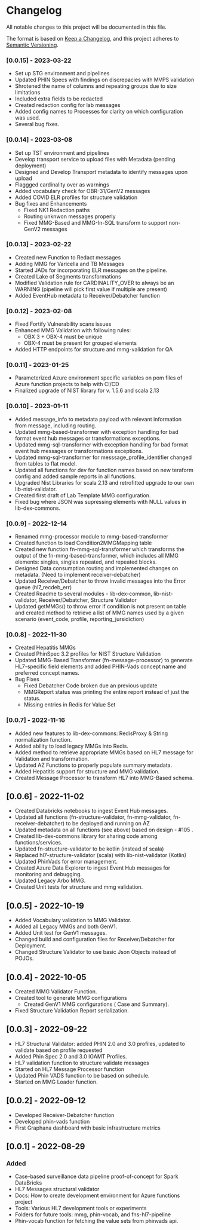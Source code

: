 # Changelog
All notable changes to this project will be documented in this file.

The format is based on [Keep a Changelog](https://keepachangelog.com/en/1.0.0/),
and this project adheres to [Semantic Versioning](https://semver.org/spec/v2.0.0.html).

### [0.0.15] - 2023-03-22
  - Set up STG environment and pipelines
  - Updated PHIN Specs with findings on discrepacies with MVPS validation
  - Shrotened the name of columns and repeating groups due to size limitations
  - Included extra fields to be redacted
  - Created redaction config for lab messages
  - Added config names to Processes for clarity on which configuration was used.
  - Several bug fixes.

### [0.0.14] - 2023-03-08
  - Set up TST environment and pipelines
  - Develop transport service to upload files with Metadata (pending deployment)
  - Designed and Develop Transport metadata to identify messages upon upload
  - Flaggged cardinality over as warnings
  - Added vocabulary check for OBR-31/GenV2 messages
  - Added COVID ELR profiles for structure validation
  - Bug fixes and Enhancements
    - Fixed NK1 Redaction paths
    - Routing unknwon messages properly
    - Fixed MMG-Based and MMG-In-SQL transform to support non-GenV2 messages
  
  

### [0.0.13] - 2023-02-22
  - Created new Function to Redact messages
  - Adding MMG for Varicella and TB Messages
  - Started JADs for incorporating ELR messages on the pipeline.
  - Created Lake of Segments transformations
  - Modified Validation rule for CARDINALITY_OVER to always be an WARNING (pipeline will pick first value if multiple are present)
  - Added EventHub metadata to Receiver/Debatcher function


### [0.0.12] - 2023-02-08
  - Fixed Fortify Vulnerability scans issues
  - Enhanced MMG Validation with following rules:
     - OBX 3 + OBX-4 must be unique
     - OBX-4 must be present for grouped elements
  - Added HTTP endpoints for structure and mmg-validation for QA



### [0.0.11] - 2023-01-25
  - Parameterized Azure environment specific variables on pom files of Azure function projects to help with CI/CD
  - Finalized upgrade of NIST library for v. 1.5.6 and scala 2.13
  

### [0.0.10] - 2023-01-11
 - Added message_info to metadata payload with relevant information from message, including routing.
 - Updated mmg-based-transformer with exception handling for bad format event hub messages or transformations exceptions.
 - Updated mmg-sql-transformer with exception handling for bad format event hub messages or transformations exceptions.
 - Updated mmg-sql-transformer for messsage_profile_identifier changed from tables to flat model.
 - Updated all functions for dev for function names based on new teraform config and added sample reports in all functions.
 - Upgraded Nist Libraries for scala 2.13 and retrofitted upgrade to our own lib-nist-validator.
 - Created first draft of Lab Template MMG configuration.
 - Fixed bug where JSON was supressing elements with NULL values in lib-dex-commons.

### [0.0.9] - 2022-12-14
 - Renamed mmg-processor module to mmg-based-transformer
 - Created function to load Condition2MMGMapping table
 - Created new function fn-mmg-sql-transformer which transforms the output of the fn-mmg-based-transformer, which includes all MMG elements: singles, singles repeated, and repeated blocks.
 - Designed Data consumption routing and implemented changes on metadata. (Need to implement receiver-debatcher)
 - Updated Receiver/Debatcher to throw invalid messages into the Error queue (hl7_recdeb_err)
 - Created Readme to several modules - lib-dex-common, lib-nist-validator, Receiver/Debatcher, Structure Validator
 - Updated getMMGs() to throw error if condition is not present on table and created method to retrieve a list of MMG names used by a given scenario (event_code, profile, reporting_jursidiction)

### [0.0.8] - 2022-11-30
  - Created Hepatitis MMGs
  - Created PhinSpec 3.2 profiles for NIST Structure Validation
  - Updated MMG-Based Transformer (fn-message-processor) to generate HL7-specific field elements and added PHIN-Vads concept name and preferred concept names.
  - Bug Fixes
    - Fixed Debatcher Code broken due an previous update
    - MMGReport status was printing the entire report instead of just the status.   
    - Missing entries in Redis for Value Set
    
### [0.0.7] - 2022-11-16
  - Added new features to lib-dex-commons: RedisProxy & String normalization function.
  - Added ability to load legacy MMGs into Redis. 
  - Added method to retrieve appropriate MMGs based on HL7 message for Validation and transformation.
  - Updated AZ Functions to properly populate summary metadata.
  - Added Hepatitis support for structure and MMG validation.
  - Created Message Processor to transform HL7 into MMG-Based schema.

## [0.0.6] - 2022-11-02
  - Created Databricks notebooks to ingest Event Hub messages.
  - Updated all functions (fn-structure-validator, fn-mmg-validator, fn-receiver-debatcher) to be deployed and running on AZ
  - Updated metadata on all functions (see above) based on design - #105 .
  - Created lib-dex-commons library for sharing code among functions/services.
  - Updated fn-structure-validator to be kotlin (instead of scala)
  - Replaced hl7-structure-validator (scala) with lib-nist-validator (Kotlin)
  - Updated PhinVads for error management.
  - Created Azure Data Explorer to ingest Event Hub messages for monitoring and debugging.
  - Updated Legacy Arbo MMG.
  - Created Unit tests for structure and mmg validation.
  
## [0.0.5] - 2022-10-19
 - Added Vocabulary validation to MMG Validator.
 - Added all Legacy MMGs and both GenV1.
 - Added Unit test for GenV1 messages.
 - Changed build and configuration files for Receiver/Debatcher for Deployment.
 - Changed Structure Validator to use basic Json Objects instead of POJOs.
 
## [0.0.4] - 2022-10-05
- Created MMG Validator Function.
- Created tool to generate MMG configurations  
  - Created GenV1 MMG configurations ( Case and Summary).
- Fixed Structure Validation Report serialization.
  
## [0.0.3] - 2022-09-22
- HL7 Structural Validator: added PHIN 2.0 and 3.0 profiles, updated to validate based on profile requested
- Added Phin Spec 2.0 and 3.0 IGAMT Profiles.
- HL7 validation function to structure validate messages
- Started on HL7 Message Processor function
- Updated Phin VADS function to be based on schedule.
- Started on MMG Loader function.

## [0.0.2] - 2022-09-12 
 - Developed Receiver-Debatcher function
 - Developed phin-vads function
 - First Graphana dashboard with basic infrastructure metrics

## [0.0.1] - 2022-08-29

### Added
- Case-based surveillance data pipeline proof-of-concept for Spark DataBricks
- HL7 Messages structural validator 
- Docs: How to create development environment for Azure functions project
- Tools: Various HL7 development tools or experiments
- Folders for future tools: mmg, phin-vocab, and fns-hl7-pipeline
- Phin-vocab function for fetching the value sets from phinvads api.

